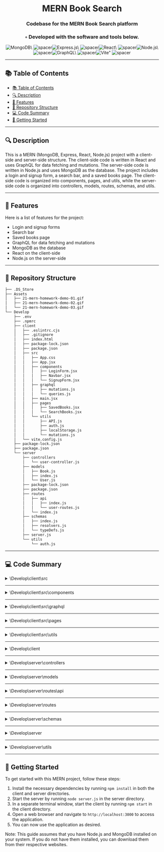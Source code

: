 
  <div align="center">
  <h1 align="center">MERN Book Search</h1>
  <h3>Codebase for the MERN Book Search platform</h3>
  <h3>◦ Developed with the software and tools below.</h3>
  <p align="center"><img src="https://img.shields.io/badge/-MongoDB-004E89?logo=MongoDB&style=for-the-badge" alt='MongoDB\' />
<img src="https://via.placeholder.com/1/0000/00000000" alt="spacer" /><img src="https://img.shields.io/badge/-Express.js-004E89?logo=Express.js&style=for-the-badge" alt='Express.js\' />
<img src="https://via.placeholder.com/1/0000/00000000" alt="spacer" /><img src="https://img.shields.io/badge/-React-004E89?logo=React&style=for-the-badge" alt='React\' />
<img src="https://via.placeholder.com/1/0000/00000000" alt="spacer" /><img src="https://img.shields.io/badge/-Node.js-004E89?logo=Node.js&style=for-the-badge" alt='Node.js\' />
<img src="https://via.placeholder.com/1/0000/00000000" alt="spacer" /><img src="https://img.shields.io/badge/-GraphQL-004E89?logo=GraphQL&style=for-the-badge" alt='GraphQL\' />
<img src="https://via.placeholder.com/1/0000/00000000" alt="spacer" /><img src="https://img.shields.io/badge/-Vite-004E89?logo=Vite&style=for-the-badge" alt='Vite"' />
<img src="https://via.placeholder.com/1/0000/00000000" alt="spacer" />
  </p>
  </div>
  
  ---
  ## 📚 Table of Contents
  - [📚 Table of Contents](#-table-of-contents)
  - [🔍 Description](#-description)
  - [🌟 Features](#-features)
  - [📁 Repository Structure](#-repository-structure)
  - [💻 Code Summary](#-code-summary)
  - [🚀 Getting Started](#-getting-started)
  
  ---
  
  
  ## 🔍 Description

 This is a MERN (MongoDB, Express, React, Node.js) project with a client-side and server-side structure. The client-side code is written in React and uses GraphQL for data fetching and mutations. The server-side code is written in Node.js and uses MongoDB as the database. The project includes a login and signup form, a search bar, and a saved books page. The client-side code is organized into components, pages, and utils, while the server-side code is organized into controllers, models, routes, schemas, and utils.

---

## 🌟 Features

 Here is a list of features for the project:<br>
* Login and signup forms
* Search bar
* Saved books page
* GraphQL for data fetching and mutations
* MongoDB as the database
* React on the client-side
* Node.js on the server-side

---

## 📁 Repository Structure

```sh
├── .DS_Store
├── Assets
│   ├── 21-mern-homework-demo-01.gif
│   ├── 21-mern-homework-demo-02.gif
│   └── 21-mern-homework-demo-03.gif
└── Develop
    ├── .env
    ├── .npmrc
    ├── client
    │   ├── .eslintrc.cjs
    │   ├── .gitignore
    │   ├── index.html
    │   ├── package-lock.json
    │   ├── package.json
    │   ├── src
    │   │   ├── App.css
    │   │   ├── App.jsx
    │   │   ├── components
    │   │   │   ├── LoginForm.jsx
    │   │   │   ├── Navbar.jsx
    │   │   │   └── SignupForm.jsx
    │   │   ├── graphql
    │   │   │   ├── mutations.js
    │   │   │   └── queries.js
    │   │   ├── main.jsx
    │   │   ├── pages
    │   │   │   ├── SavedBooks.jsx
    │   │   │   └── SearchBooks.jsx
    │   │   └── utils
    │   │       ├── API.js
    │   │       ├── auth.js
    │   │       ├── localStorage.js
    │   │       └── mutations.js
    │   └── vite.config.js
    ├── package-lock.json
    ├── package.json
    └── server
        ├── controllers
        │   └── user-controller.js
        ├── models
        │   ├── Book.js
        │   ├── index.js
        │   └── User.js
        ├── package-lock.json
        ├── package.json
        ├── routes
        │   ├── api
        │   │   ├── index.js
        │   │   └── user-routes.js
        │   └── index.js
        ├── schemas
        │   ├── index.js
        │   ├── resolvers.js
        │   └── typeDefs.js
        ├── server.js
        └── utils
            └── auth.js

```

---

## 💻 Code Summary

<details><summary>\Develop\client\src</summary>

| File | Summary |
| ---- | ------- |
| App.jsx |  The code defines a React component called App, which renders a Navbar, Routes, and other components. |
| main.jsx |  The code sets up an Apollo Client for a React application, with a BrowserRouter and an InMemoryCache, and renders the App component within an ApolloProvider. |

</details>

---

<details><summary>\Develop\client\src\components</summary>

| File | Summary |
| ---- | ------- |
| LoginForm.jsx |  The code defines a React component called `LoginForm` that allows users to log in to an application using email and password. It uses the `useState` hook to manage the form's state, the `useMutation` hook to perform the login mutation, and the `useNavigate` hook to navigate to the homepage after successful login. |
| Navbar.jsx |  The code defines a React component that renders a navigation bar with a login/signup modal. The modal is displayed when the user clicks on the Login/Sign Up link and allows them to choose between logging in or signing up for an account. The component also includes a state variable to track whether the modal is currently being displayed. |
| SignupForm.jsx |  The SignupForm component is a React functional component that renders a form for signing up a new user. It uses the useState hook to manage the form's state, and the useMutation hook from Apollo Client to perform a GraphQL mutation when the form is submitted. The component also includes a handleChange function to update the form state when input fields are changed, and an error message is displayed if the mutation fails. |

</details>

---

<details><summary>\Develop\client\src\graphql</summary>

| File | Summary |
| ---- | ------- |
| mutations.js |  The code defines a GraphQL mutation for adding a new user, with variables for username, email, and password, and returns a token and the newly created user's ID and username. |
| queries.js |  The code defines a GraphQL query for retrieving the current user's information, including their ID, username, email, book count, and saved books. |

</details>

---

<details><summary>\Develop\client\src\pages</summary>

| File | Summary |
| ---- | ------- |
| SavedBooks.jsx |  The code defines a React component called SavedBooks that retrieves data from the Apollo Client cache using the useQuery hook and displays a list of saved books, along with buttons to delete each book. |
| SearchBooks.jsx |  The code defines a React component called `SearchBooks` that allows users to search for books and save them to a list. It uses the Apollo Client library to make GraphQL queries and mutations, and it utilizes the `useState` hook from React to manage state variables such as the search input and the list of saved book IDs. |

</details>

---

<details><summary>\Develop\client\src\utils</summary>

| File | Summary |
| ---- | ------- |
| API.js |  The code defines a set of functions for interacting with a RESTful API, including fetching user information, creating new users, logging in, saving and deleting book data, and searching the Google Books API. |
| auth.js |  The code defines a class called `AuthService` that provides methods for managing user authentication, including logging in, logging out, and checking if a user is logged in. |
| localStorage.js |  The code defines three functions for interacting with local storage: getSavedBookIds, saveBookIds, and removeBookId. |
| mutations.js |  The code defines GraphQL mutations for logging in a user, adding a new user, saving a book, and removing a book. |

</details>

---

<details><summary>\Develop\client</summary>

| File | Summary |
| ---- | ------- |
| vite.config.js |  The code defines a Vite configuration file that sets up a development environment for React applications, including plugins and settings for resolving imports and opening the server. |

</details>

---

<details><summary>\Develop\server\controllers</summary>

| File | Summary |
| ---- | ------- |
| user-controller.js |  The code defines a set of RESTful API endpoints for interacting with a User model in a MongoDB database, including creating, reading, updating, and deleting users, as well as saving and deleting books from a user's savedBooks field. |

</details>

---

<details><summary>\Develop\server\models</summary>

| File | Summary |
| ---- | ------- |
| Book.js |  The code defines a bookSchema in Mongoose, which is an object that contains properties for authors, description, bookId, image, link, and title, with required fields and data types. |
| index.js |  The code exports a constant called User, which is defined as a module imported from the file './User'. |
| User.js |  The code defines a User model in Mongoose, with a username, email, password, and savedBooks field. It also includes a pre-save hook to hash the password using bcrypt, and a method to compare passwords using bcrypt. |

</details>

---

<details><summary>\Develop\server\routes\api</summary>

| File | Summary |
| ---- | ------- |
| index.js |  The code defines an Express.js router and exports it, with a route for the '/users' path that uses the user-routes module. |
| user-routes.js |  The code defines an Express.js router that handles user-related requests, including creating a new user, saving a book, logging in, and deleting a book. It also includes middleware for authentication. |

</details>

---

<details><summary>\Develop\server\routes</summary>

| File | Summary |
| ---- | ------- |
| index.js |  The code defines an Express.js router that routes requests to either the API or a static HTML file, depending on the request path. |

</details>

---

<details><summary>\Develop\server\schemas</summary>

| File | Summary |
| ---- | ------- |
| index.js |  The code exports the typeDefs and resolvers from two separate files, making them available for use in a GraphQL schema. |
| resolvers.js |  The code defines a set of GraphQL resolvers for a MongoDB-backed API, including a `me` query that retrieves the currently logged-in user's data, a `login` mutation that authenticates a user and returns a JWT token, an `addUser` mutation that creates a new user and returns a token, a `saveBook` mutation that adds a book to a user's saved books list, and a `removeBook` mutation that removes a book from a user's saved books list. |
| typeDefs.js |  The code defines a GraphQL schema for a book collection app, with types for users, books, authentication, and mutations for adding and removing books. |

</details>

---

<details><summary>\Develop\server</summary>

| File | Summary |
| ---- | ------- |
| server.js |  The code sets up an Express.js server with Apollo Server, connects to a MongoDB database, and serves the GraphQL API for a full-stack application. |

</details>

---

<details><summary>\Develop\server\utils</summary>

| File | Summary |
| ---- | ------- |
| auth.js |  The code defines a module that exports two functions: `authMiddleware` and `signToken`. `authMiddleware` is a middleware function that verifies a JSON Web Token (JWT) and attaches the decoded payload to the request object if the token is valid. `signToken` generates a new JWT with the specified payload and returns it. |

</details>

---

## 🚀 Getting Started

 To get started with this MERN project, follow these steps:<br>
1. Install the necessary dependencies by running `npm install` in both the client and server directories.
2. Start the server by running `node server.js` in the server directory.
3. In a separate terminal window, start the client by running `npm start` in the client directory.
4. Open a web browser and navigate to `http://localhost:3000` to access the application.
5. You can now use the application as desired.

Note: This guide assumes that you have Node.js and MongoDB installed on your system. If you do not have them installed, you can download them from their respective websites.


